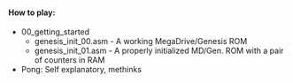 #### How to play: ####

* 00_getting_started
  * genesis_init_00.asm - A working MegaDrive/Genesis ROM
  * genesis_init_01.asm - A properly initialized MD/Gen. ROM with a pair of counters in RAM
* Pong: Self explanatory, methinks
